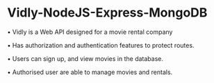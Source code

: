 # Vidly-NodeJS-Express-MongoDB

• Vidly is a Web API designed for a movie rental company

• Has authorization and authentication features to protect routes.

• Users can sign up, and view movies in the database.

• Authorised user are able to manage movies and rentals.

 
